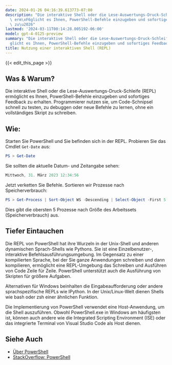 ```yaml
---
date: 2024-01-26 04:16:39.613773-07:00
description: "Die interaktive Shell oder die Lese-Auswertungs-Druck-Schleife (REPL)\
  \ erm\xF6glicht es Ihnen, PowerShell-Befehle einzugeben und sofortiges Feedback\
  \ zu\u2026"
lastmod: '2024-03-11T00:14:28.005192-06:00'
model: gpt-4-0125-preview
summary: "Die interaktive Shell oder die Lese-Auswertungs-Druck-Schleife (REPL) erm\xF6\
  glicht es Ihnen, PowerShell-Befehle einzugeben und sofortiges Feedback zu\u2026"
title: Nutzung einer interaktiven Shell (REPL)
---
```


{{< edit_this_page >}}

## Was & Warum?
Die interaktive Shell oder die Lese-Auswertungs-Druck-Schleife (REPL) ermöglicht es Ihnen, PowerShell-Befehle einzugeben und sofortiges Feedback zu erhalten. Programmierer nutzen sie, um Code-Schnipsel schnell zu testen, zu debuggen oder neue Befehle zu lernen, ohne ein vollständiges Skript zu schreiben.

## Wie:
Starten Sie PowerShell und Sie befinden sich in der REPL. Probieren Sie das Cmdlet `Get-Date` aus:

```PowerShell
PS > Get-Date
```

Sie sollten die aktuelle Datum- und Zeitangabe sehen:

```PowerShell
Mittwoch, 31. März 2023 12:34:56
```

Jetzt verketten Sie Befehle. Sortieren wir Prozesse nach Speicherverbrauch:

```PowerShell
PS > Get-Process | Sort-Object WS -Descending | Select-Object -First 5
```

Dies gibt die obersten 5 Prozesse nach Größe des Arbeitssets (Speicherverbrauch) aus.

## Tiefer Eintauchen
Die REPL von PowerShell hat ihre Wurzeln in der Unix-Shell und anderen dynamischen Sprach-Shells wie Pythons. Sie ist eine Einzelbenutzer-, interaktive Befehlsausführungsumgebung. Im Gegensatz zu einer kompilierten Sprache, bei der Sie ganze Anwendungen schreiben und dann kompilieren, ermöglicht eine REPL-Umgebung das Schreiben und Ausführen von Code Zeile für Zeile. PowerShell unterstützt auch die Ausführung von Skripten für größere Aufgaben.

Alternativen für Windows beinhalten die Eingabeaufforderung oder andere sprachspezifische REPLs wie IPython. In der Unix/Linux-Welt dienen Shells wie bash oder zsh einer ähnlichen Funktion.

Die Implementierung von PowerShell verwendet eine Host-Anwendung, um die Shell auszuführen. Obwohl PowerShell.exe in Windows am häufigsten ist, können auch andere wie die Integrated Scripting Environment (ISE) oder das integrierte Terminal von Visual Studio Code als Host dienen.

## Siehe Auch
- [Über PowerShell](https://docs.microsoft.com/en-us/powershell/scripting/overview)
- [StackOverflow: PowerShell](https://stackoverflow.com/questions/tagged/powershell)
